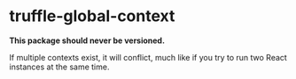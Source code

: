 # truffle-global-context

**This package should never be versioned.**

If multiple contexts exist, it will conflict, much like if you try to run two
React instances at the same time.

